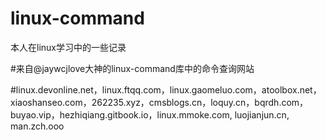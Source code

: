 # linux-command
本人在linux学习中的一些记录

#来自@jaywcjlove大神的linux-command库中的命令查询网站


#linux.devonline.net，linux.ftqq.com，linux.gaomeluo.com，atoolbox.net，xiaoshanseo.com，262235.xyz，cmsblogs.cn，loquy.cn，bqrdh.com，buyao.vip，hezhiqiang.gitbook.io，linux.mmoke.com, luojianjun.cn, man.zch.ooo
